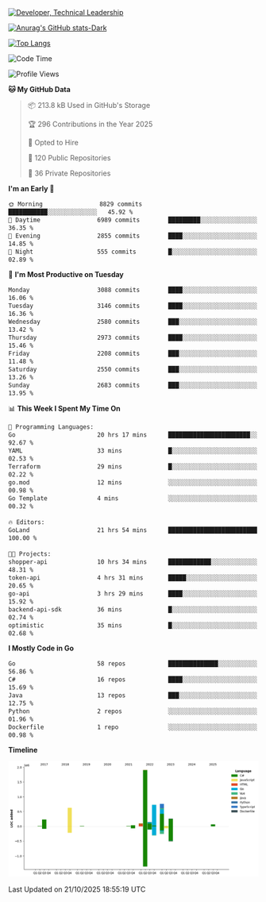 <div>
  <a href="https://www.linkedin.com/in/arielpineiro/" target="_blank" rel="nofollow noopener noreferrer">
    <img src="https://img.shields.io/badge/-LinkedIn-%230077B5?style=for-the-badge&logo=linkedin&logoColor=white" alt="Developer, Technical Leadership" title="Ariel Piñeiro">
  </a>
</div>

[![Anurag's GitHub stats-Dark](https://github-readme-stats.vercel.app/api?username=arielsrv&show_icons=true&theme=dark#gh-dark-mode-only)](https://github.com/anuraghazra/github-readme-stats#gh-dark-mode-only)

[![Top Langs](https://github-readme-stats.vercel.app/api/top-langs/?username=arielsrv&layout=compact&langs_count=10&theme=dark#gh-dark-mode-only)](https://github.com/anuraghazra/github-readme-stats&theme=dark#gh-dark-mode-only)

<!--START_SECTION:waka-->
![Code Time](http://img.shields.io/badge/Code%20Time-1%2C420%20hrs%2037%20mins-blue)

![Profile Views](http://img.shields.io/badge/Profile%20Views-2-blue)

**🐱 My GitHub Data** 

> 📦 213.8 kB Used in GitHub's Storage 
 > 
> 🏆 296 Contributions in the Year 2025
 > 
> 💼 Opted to Hire
 > 
> 📜 120 Public Repositories 
 > 
> 🔑 36 Private Repositories 
 > 
**I'm an Early 🐤** 

```text
🌞 Morning                8829 commits        ███████████░░░░░░░░░░░░░░   45.92 % 
🌆 Daytime                6989 commits        █████████░░░░░░░░░░░░░░░░   36.35 % 
🌃 Evening                2855 commits        ████░░░░░░░░░░░░░░░░░░░░░   14.85 % 
🌙 Night                  555 commits         █░░░░░░░░░░░░░░░░░░░░░░░░   02.89 % 
```
📅 **I'm Most Productive on Tuesday** 

```text
Monday                   3088 commits        ████░░░░░░░░░░░░░░░░░░░░░   16.06 % 
Tuesday                  3146 commits        ████░░░░░░░░░░░░░░░░░░░░░   16.36 % 
Wednesday                2580 commits        ███░░░░░░░░░░░░░░░░░░░░░░   13.42 % 
Thursday                 2973 commits        ████░░░░░░░░░░░░░░░░░░░░░   15.46 % 
Friday                   2208 commits        ███░░░░░░░░░░░░░░░░░░░░░░   11.48 % 
Saturday                 2550 commits        ███░░░░░░░░░░░░░░░░░░░░░░   13.26 % 
Sunday                   2683 commits        ███░░░░░░░░░░░░░░░░░░░░░░   13.95 % 
```


📊 **This Week I Spent My Time On** 

```text
💬 Programming Languages: 
Go                       20 hrs 17 mins      ███████████████████████░░   92.67 % 
YAML                     33 mins             █░░░░░░░░░░░░░░░░░░░░░░░░   02.53 % 
Terraform                29 mins             █░░░░░░░░░░░░░░░░░░░░░░░░   02.22 % 
go.mod                   12 mins             ░░░░░░░░░░░░░░░░░░░░░░░░░   00.98 % 
Go Template              4 mins              ░░░░░░░░░░░░░░░░░░░░░░░░░   00.32 % 

🔥 Editors: 
GoLand                   21 hrs 54 mins      █████████████████████████   100.00 % 

🐱‍💻 Projects: 
shopper-api              10 hrs 34 mins      ████████████░░░░░░░░░░░░░   48.31 % 
token-api                4 hrs 31 mins       █████░░░░░░░░░░░░░░░░░░░░   20.65 % 
go-api                   3 hrs 29 mins       ████░░░░░░░░░░░░░░░░░░░░░   15.92 % 
backend-api-sdk          36 mins             █░░░░░░░░░░░░░░░░░░░░░░░░   02.74 % 
optimistic               35 mins             █░░░░░░░░░░░░░░░░░░░░░░░░   02.68 % 
```

**I Mostly Code in Go** 

```text
Go                       58 repos            ██████████████░░░░░░░░░░░   56.86 % 
C#                       16 repos            ████░░░░░░░░░░░░░░░░░░░░░   15.69 % 
Java                     13 repos            ███░░░░░░░░░░░░░░░░░░░░░░   12.75 % 
Python                   2 repos             ░░░░░░░░░░░░░░░░░░░░░░░░░   01.96 % 
Dockerfile               1 repo              ░░░░░░░░░░░░░░░░░░░░░░░░░   00.98 % 
```



**Timeline**

![Lines of Code chart](https://raw.githubusercontent.com/arielsrv/arielsrv/main/assets/bar_graph.png)


 Last Updated on 21/10/2025 18:55:19 UTC
<!--END_SECTION:waka-->
